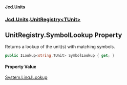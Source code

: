 #### [Jcd.Units](index.md 'index')

### [Jcd.Units](Jcd.Units.md 'Jcd.Units').[UnitRegistry&lt;TUnit&gt;](UnitRegistry_TUnit_.md 'Jcd.Units.UnitRegistry<TUnit>')

## UnitRegistry<TUnit>.SymbolLookup Property

Returns a lookup of the unit(s) with matching symbols.

```csharp
public ILookup<string,TUnit> SymbolLookup { get; }
```

#### Property Value

[System.Linq.ILookup](https://docs.microsoft.com/en-us/dotnet/api/System.Linq.ILookup 'System.Linq.ILookup')
